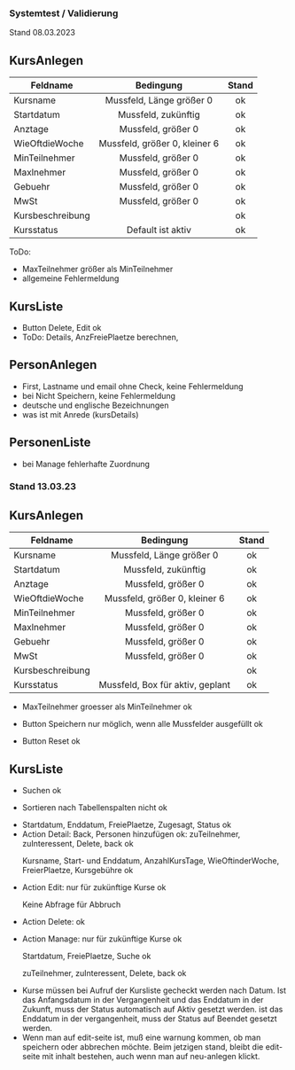 ### Systemtest / Validierung
Stand 08.03.2023

## KursAnlegen 
| Feldname          |           Bedingung           | Stand |
|-------------------|:-----------------------------:|:-----:|
| Kursname          |   Mussfeld, Länge größer 0    |  ok   |
| Startdatum        |      Mussfeld, zukünftig      |  ok   |
| Anztage           |      Mussfeld, größer 0       |  ok   |
| WieOftdieWoche    | Mussfeld, größer 0, kleiner 6 |  ok   |
| MinTeilnehmer     |      Mussfeld, größer 0       |  ok   |
| Maxlnehmer        |      Mussfeld, größer 0       |  ok   |
| Gebuehr           |      Mussfeld, größer 0       |  ok   |
| MwSt              |      Mussfeld, größer 0       |  ok   |
| Kursbeschreibung  |                               |  ok   |
| Kursstatus        |       Default ist aktiv       |  ok   |


ToDo:
- MaxTeilnehmer größer als MinTeilnehmer
- allgemeine Fehlermeldung

## KursListe 
- Button Delete, Edit ok
- ToDo: Details, AnzFreiePlaetze berechnen, 

## PersonAnlegen 
- First, Lastname und email ohne Check, keine Fehlermeldung
- bei Nicht Speichern, keine Fehlermeldung
- deutsche und englische Bezeichnungen
- was ist mit Anrede (kursDetails)

## PersonenListe 
- bei Manage fehlerhafte Zuordnung

### Stand 13.03.23 <p>

## KursAnlegen
| Feldname   |            Bedingung             |   Stand |
|------------|:--------------------------------:|:-----:|
| Kursname   |     Mussfeld, Länge größer 0     |    ok |
| Startdatum |       Mussfeld, zukünftig        |    ok |
| Anztage    |        Mussfeld, größer 0        |    ok |
| WieOftdieWoche |  Mussfeld, größer 0, kleiner 6   |    ok |
| MinTeilnehmer |        Mussfeld, größer 0        |    ok |
| Maxlnehmer |        Mussfeld, größer 0        |    ok |
| Gebuehr    |        Mussfeld, größer 0        |    ok |
| MwSt       |        Mussfeld, größer 0        |    ok |
| Kursbeschreibung |                                  |    ok |
| Kursstatus | Mussfeld, Box für aktiv, geplant | ok    |



- MaxTeilnehmer groesser als MinTeilnehmer ok</p>
- Button Speichern nur möglich, wenn alle Mussfelder ausgefüllt ok</p>
- Button Reset ok

## KursListe 
- Suchen ok<p>
- Sortieren nach Tabellenspalten nicht ok<p>
- Startdatum, Enddatum, FreiePlaetze, Zugesagt, Status ok
- Action Detail: Back, Personen hinzufügen ok: zuTeilnehmer, zuInteressent, Delete, back ok<p>
  Kursname, Start- und Enddatum, AnzahlKursTage, WieOftinderWoche, FreierPlaetze, Kursgebühre ok
- Action Edit: nur für zukünftige Kurse ok<p>
  Keine Abfrage für Abbruch
- Action Delete: ok<p>
- Action Manage: nur für zukünftige Kurse ok <p>
  Startdatum, FreiePlaetze, Suche ok <p>
  zuTeilnehmer, zuInteressent, Delete, back ok<p>
- Kurse müssen bei Aufruf der Kursliste gecheckt werden nach Datum. Ist das Anfangsdatum in der Vergangenheit und das Enddatum in der Zukunft, muss der Status automatisch auf Aktiv gesetzt werden. ist das Enddatum in der vergangenheit, muss der Status auf Beendet gesetzt werden.
- Wenn man auf edit-seite ist, muß eine warnung kommen, ob man speichern oder abbrechen möchte. Beim jetzigen stand, bleibt die edit-seite mit inhalt bestehen, auch wenn man auf neu-anlegen klickt.
  
  



